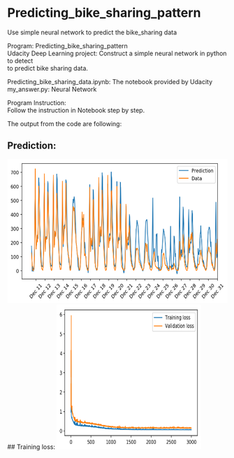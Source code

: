 # Predicting_bike_sharing_pattern
Use simple neural network to predict the bike_sharing data  

Program: Predicting_bike_sharing_pattern  
Udacity Deep Learning project: Construct a simple neural network in python to detect    
 to predict bike sharing data.  

Predicting_bike_sharing_data.ipynb: The notebook provided by Udacity   
my_answer.py: Neural Network  


Program Instruction:  
Follow the instruction in Notebook step by step.   

The output from the code are following:  
## Prediction:    
<img src="https://github.com/CarlEarth/Predicting_bike_sharing_pattern/blob/main/prediction.png" width="660" height="330">  
## Training loss:  
<img src="https://github.com/CarlEarth/Predicting_bike_sharing_pattern/blob/main/training_loss.png" width="330" height="330">  
